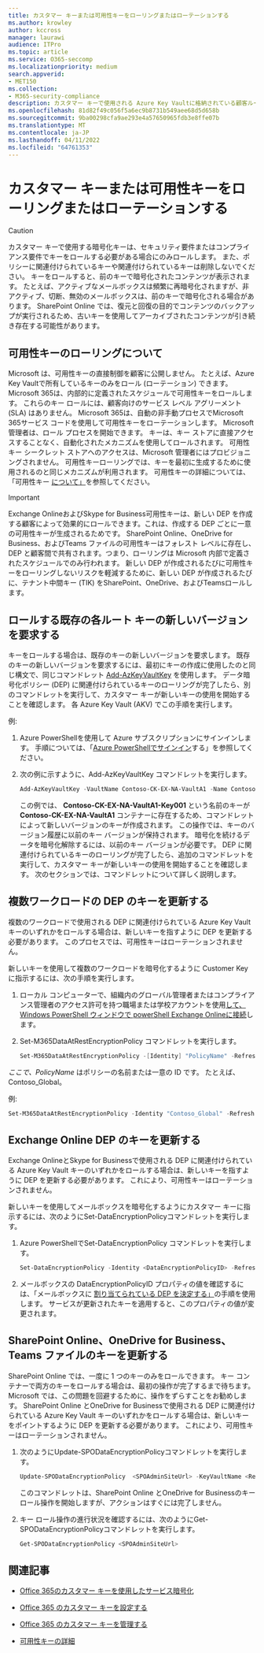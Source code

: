 ```yaml
---
title: カスタマー キーまたは可用性キーをローリングまたはローテーションする
ms.author: krowley
author: kccross
manager: laurawi
audience: ITPro
ms.topic: article
ms.service: O365-seccomp
ms.localizationpriority: medium
search.appverid:
- MET150
ms.collection:
- M365-security-compliance
description: カスタマー キーで使用される Azure Key Vaultに格納されている顧客ルート キーをロールする方法について説明します。 サービスには、Exchange Online、Skype for Business、SharePoint Online、OneDrive for Business、Teams ファイルが含まれます。
ms.openlocfilehash: 81d82f49c056f5a6ec9b8731b549aee68d5d658b
ms.sourcegitcommit: 9ba00298cfa9ae293e4a57650965fdb3e8ffe07b
ms.translationtype: MT
ms.contentlocale: ja-JP
ms.lasthandoff: 04/11/2022
ms.locfileid: "64761353"
---
```

# <a name="roll-or-rotate-a-customer-key-or-an-availability-key"></a>カスタマー キーまたは可用性キーをローリングまたはローテーションする

> [!CAUTION]
> カスタマー キーで使用する暗号化キーは、セキュリティ要件またはコンプライアンス要件でキーをロールする必要がある場合にのみロールします。 また、ポリシーに関連付けられているキーや関連付けられているキーは削除しないでください。 キーをロールすると、前のキーで暗号化されたコンテンツが表示されます。 たとえば、アクティブなメールボックスは頻繁に再暗号化されますが、非アクティブ、切断、無効のメールボックスは、前のキーで暗号化される場合があります。 SharePoint Online では、復元と回復の目的でコンテンツのバックアップが実行されるため、古いキーを使用してアーカイブされたコンテンツが引き続き存在する可能性があります。

## <a name="about-rolling-the-availability-key"></a>可用性キーのローリングについて

Microsoft は、可用性キーの直接制御を顧客に公開しません。 たとえば、Azure Key Vaultで所有しているキーのみをロール (ローテーション) できます。 Microsoft 365は、内部的に定義されたスケジュールで可用性キーをロールします。 これらのキー ロールには、顧客向けのサービス レベル アグリーメント (SLA) はありません。 Microsoft 365は、自動の非手動プロセスでMicrosoft 365サービス コードを使用して可用性キーをローテーションします。 Microsoft 管理者は、ロール プロセスを開始できます。 キーは、キー ストアに直接アクセスすることなく、自動化されたメカニズムを使用してロールされます。 可用性キー シークレット ストアへのアクセスは、Microsoft 管理者にはプロビジョニングされません。 可用性キーローリングでは、キーを最初に生成するために使用されるのと同じメカニズムが利用されます。 可用性キーの詳細については、「可用性キー [について」](customer-key-availability-key-understand.md)を参照してください。

> [!IMPORTANT]
> Exchange OnlineおよびSkype for Business可用性キーは、新しい DEP を作成する顧客によって効果的にロールできます。これは、作成する DEP ごとに一意の可用性キーが生成されるためです。 SharePoint Online、OneDrive for Business、およびTeams ファイルの可用性キーはフォレスト レベルに存在し、DEP と顧客間で共有されます。つまり、ローリングは Microsoft 内部で定義されたスケジュールでのみ行われます。 新しい DEP が作成されるたびに可用性キーをローリングしないリスクを軽減するために、新しい DEP が作成されるたびに、テナント中間キー (TIK) をSharePoint、OneDrive、およびTeamsロールします。

## <a name="request-a-new-version-of-each-existing-root-key-you-want-to-roll"></a>ロールする既存の各ルート キーの新しいバージョンを要求する

キーをロールする場合は、既存のキーの新しいバージョンを要求します。 既存のキーの新しいバージョンを要求するには、最初にキーの作成に使用したのと同じ構文で、同じコマンドレット [Add-AzKeyVaultKey](/powershell/module/az.keyvault/add-azkeyvaultkey) を使用します。 データ暗号化ポリシー (DEP) に関連付けられているキーのローリングが完了したら、別のコマンドレットを実行して、カスタマー キーが新しいキーの使用を開始することを確認します。 各 Azure Key Vault (AKV) でこの手順を実行します。

例:

1. Azure PowerShellを使用して Azure サブスクリプションにサインインします。 手順については、「[Azure PowerShellでサインイン](/powershell/azure/authenticate-azureps)する」を参照してください。

2. 次の例に示すように、Add-AzKeyVaultKey コマンドレットを実行します。

   ```powershell
   Add-AzKeyVaultKey -VaultName Contoso-CK-EX-NA-VaultA1 -Name Contoso-CK-EX-NA-VaultA1-Key001 -Destination HSM -KeyOps @('wrapKey','unwrapKey') -NotBefore (Get-Date -Date "12/27/2016 12:01 AM")
   ```

   この例では、 **Contoso-CK-EX-NA-VaultA1-Key001** という名前のキーが **Contoso-CK-EX-NA-VaultA1** コンテナーに存在するため、コマンドレットによって新しいバージョンのキーが作成されます。 この操作では、キーのバージョン履歴に以前のキー バージョンが保持されます。 暗号化を続けるデータを暗号化解除するには、以前のキー バージョンが必要です。 DEP に関連付けられているキーのローリングが完了したら、追加のコマンドレットを実行して、カスタマー キーが新しいキーの使用を開始することを確認します。 次のセクションでは、コマンドレットについて詳しく説明します。
  
## <a name="update-the-keys-for-multi-workload-deps"></a>複数ワークロードの DEP のキーを更新する

複数のワークロードで使用される DEP に関連付けられている Azure Key Vault キーのいずれかをロールする場合は、新しいキーを指すように DEP を更新する必要があります。 このプロセスでは、可用性キーはローテーションされません。

新しいキーを使用して複数のワークロードを暗号化するように Customer Key に指示するには、次の手順を実行します。

1. ローカル コンピューターで、組織内のグローバル管理者またはコンプライアンス管理者のアクセス許可を持つ職場または学校アカウントを使用[して、Windows PowerShell ウィンドウで powerShell Exchange Onlineに接続](/powershell/exchange/connect-to-exchange-online-powershell)します。

2. Set-M365DataAtRestEncryptionPolicy コマンドレットを実行します。
  
   ```powershell
   Set-M365DataAtRestEncryptionPolicy -[Identity] "PolicyName" -Refresh
   ```

*ここで、PolicyName* はポリシーの名前または一意の ID です。 たとえば、Contoso_Global。

例:

```powershell
Set-M365DataAtRestEncryptionPolicy -Identity "Contoso_Global" -Refresh
```

## <a name="update-the-keys-for-exchange-online-deps"></a>Exchange Online DEP のキーを更新する

Exchange OnlineとSkype for Businessで使用される DEP に関連付けられている Azure Key Vault キーのいずれかをロールする場合は、新しいキーを指すように DEP を更新する必要があります。 これにより、可用性キーはローテーションされません。

新しいキーを使用してメールボックスを暗号化するようにカスタマー キーに指示するには、次のようにSet-DataEncryptionPolicyコマンドレットを実行します。

1. Azure PowerShellでSet-DataEncryptionPolicy コマンドレットを実行します。
  
   ```powershell
   Set-DataEncryptionPolicy -Identity <DataEncryptionPolicyID> -Refresh
   ```

2. メールボックスの DataEncryptionPolicyID プロパティの値を確認するには、「メールボックスに [割り当てられている DEP を決定する」](customer-key-manage.md#determine-the-dep-assigned-to-a-mailbox)の手順を使用します。 サービスが更新されたキーを適用すると、このプロパティの値が変更されます。
  
## <a name="update-the-keys-for-sharepoint-online-onedrive-for-business-and-teams-files"></a>SharePoint Online、OneDrive for Business、Teams ファイルのキーを更新する

SharePoint Online では、一度に 1 つのキーのみをロールできます。 キー コンテナーで両方のキーをロールする場合は、最初の操作が完了するまで待ちます。 Microsoft では、この問題を回避するために、操作をずらすことをお勧めします。 SharePoint Online とOneDrive for Businessで使用される DEP に関連付けられている Azure Key Vault キーのいずれかをロールする場合は、新しいキーをポイントするように DEP を更新する必要があります。 これにより、可用性キーはローテーションされません。

1. 次のようにUpdate-SPODataEncryptionPolicyコマンドレットを実行します。
  
   ```powershell
   Update-SPODataEncryptionPolicy  <SPOAdminSiteUrl> -KeyVaultName <ReplacementKeyVaultName> -KeyName <ReplacementKeyName> -KeyVersion <ReplacementKeyVersion> -KeyType <Primary | Secondary>
   ```

   このコマンドレットは、SharePoint Online とOneDrive for Businessのキー ロール操作を開始しますが、アクションはすぐには完了しません。

2. キー ロール操作の進行状況を確認するには、次のようにGet-SPODataEncryptionPolicyコマンドレットを実行します。

   ```powershell
   Get-SPODataEncryptionPolicy <SPOAdminSiteUrl>
   ```

## <a name="related-articles"></a>関連記事

- [Office 365のカスタマー キーを使用したサービス暗号化](customer-key-overview.md)

- [Office 365 のカスタマー キーを設定する](customer-key-set-up.md)

- [Office 365 のカスタマー キーを管理する](customer-key-manage.md)

- [可用性キーの詳細](customer-key-availability-key-understand.md)

